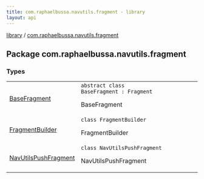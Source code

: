 ```yaml
---
title: com.raphaelbussa.navutils.fragment - library
layout: api
---
```


<div class='api-docs-breadcrumbs'><a href="../index.html">library</a> / <a href="./index.html">com.raphaelbussa.navutils.fragment</a></div>

## Package com.raphaelbussa.navutils.fragment

### Types

<table class="api-docs-table">
<tbody>
<tr>
<td markdown="1">

<a href="-base-fragment/index.html">BaseFragment</a>


</td>
<td markdown="1">
<div class="signature"><code><span class="keyword">abstract</span> <span class="keyword">class </span><span class="identifier">BaseFragment</span>&nbsp;<span class="symbol">:</span>&nbsp;<span class="identifier">Fragment</span></code></div>

BaseFragment


</td>
</tr>
<tr>
<td markdown="1">

<a href="-fragment-builder/index.html">FragmentBuilder</a>


</td>
<td markdown="1">
<div class="signature"><code><span class="keyword">class </span><span class="identifier">FragmentBuilder</span></code></div>

FragmentBuilder


</td>
</tr>
<tr>
<td markdown="1">

<a href="-nav-utils-push-fragment/index.html">NavUtilsPushFragment</a>


</td>
<td markdown="1">
<div class="signature"><code><span class="keyword">class </span><span class="identifier">NavUtilsPushFragment</span></code></div>

NavUtilsPushFragment


</td>
</tr>
</tbody>
</table>
